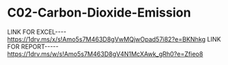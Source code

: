 # C02-Carbon-Dioxide-Emission

LINK FOR EXCEL----https://1drv.ms/x/s!Amo5s7M463D8gVwMQjwOpad57i82?e=BKNhkg
LINK FOR REPORT-----https://1drv.ms/w/s!Amo5s7M463D8gV4N1McXAwk_gRh0?e=Zfieo8


